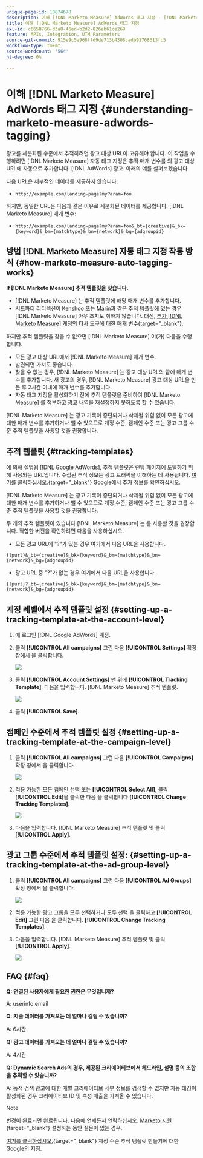 ```yaml
---
unique-page-id: 18874678
description: 이해 [!DNL Marketo Measure] AdWords 태그 지정 - [!DNL Marketo Measure]
title: 이해 [!DNL Marketo Measure] AdWords 태그 지정
exl-id: c6658766-d3a8-46ed-b2d2-826eb61ce269
feature: APIs, Integration, UTM Parameters
source-git-commit: 915e9c5a968ffd9de713b4308cadb91768613fc5
workflow-type: tm+mt
source-wordcount: '564'
ht-degree: 0%

---
```


# 이해 [!DNL Marketo Measure] AdWords 태그 지정 {#understanding-marketo-measure-adwords-tagging}

광고를 세분화된 수준에서 추적하려면 광고 대상 URL이 고유해야 합니다. 이 작업을 수행하려면 [!DNL Marketo Measure] 자동 태그 지정은 추적 매개 변수를 의 광고 대상 URL에 자동으로 추가합니다. [!DNL AdWords] 광고. 아래의 예를 살펴보겠습니다.

다음 URL은 세부적인 데이터를 제공하지 않습니다.

* `http://example.com/landing-page?myParam=foo`

하지만, 동일한 URL은 다음과 같은 이유로 세분화된 데이터를 제공합니다. [!DNL Marketo Measure] 매개 변수:

* `http://example.com/landing-page?myParam=foo&_bt={creative}&_bk={keyword}&_bm={matchtype}&_bn={network}&_bg={adgroupid}`

## 방법 [!DNL Marketo Measure] 자동 태그 지정 작동 방식 {#how-marketo-measure-auto-tagging-works}

**If [!DNL Marketo Measure] 추적 템플릿을 찾습니다.**

* [!DNL Marketo Measure] 는 추적 템플릿에 해당 매개 변수를 추가합니다.
* 서드파티 리디렉션이 Kenshoo 또는 Marin과 같은 추적 템플릿에 있는 경우 [!DNL Marketo Measure] 아무 조치도 취하지 않습니다. 대신, [추가 [!DNL Marketo Measure] 계정의 타사 도구에 대한 매개 변수](/help/api-connections/utilizing-marketo-measures-api-connections/how-bid-management-tools-affect-marketo-measure.md){target="_blank"}.

하지만 추적 템플릿을 찾을 수 없으면 [!DNL Marketo Measure] 이(가) 다음을 수행합니다.

* 모든 광고 대상 URL에서 [!DNL Marketo Measure] 매개 변수.
* 발견되면 가셔도 좋습니다.
* 찾을 수 없는 경우, [!DNL Marketo Measure] 는 광고 대상 URL의 끝에 매개 변수를 추가합니다. 새 광고의 경우, [!DNL Marketo Measure] 광고 대상 URL을 만든 후 2시간 이내에 매개 변수를 추가합니다.
* 자동 태그 지정을 활성화하기 전에 추적 템플릿을 준비하여 [!DNL Marketo Measure] 를 첨부하고 광고 내역을 재설정하지 못하도록 할 수 있습니다.

[!DNL Marketo Measure] 는 광고 기록이 중단되거나 삭제될 위험 없이 모든 광고에 대한 매개 변수를 추가하거나 뺄 수 있으므로 계정 수준, 캠페인 수준 또는 광고 그룹 수준 추적 템플릿을 사용할 것을 권장합니다.

## 추적 템플릿 {#tracking-templates}

에 의해 설명됨 [!DNL Google AdWords], 추적 템플릿은 랜딩 페이지에 도달하기 위해 사용되는 URL입니다. 수집된 추적 정보는 광고 트래픽을 이해하는 데 사용됩니다. [여기를 클릭하십시오.](https://support.google.com/adwords/answer/7197008?hl=en){target="_blank"} Google에서 추가 정보를 확인하십시오.

[!DNL Marketo Measure] 는 광고 기록이 중단되거나 삭제될 위험 없이 모든 광고에 대한 매개 변수를 추가하거나 뺄 수 있으므로 계정 수준, 캠페인 수준 또는 광고 그룹 수준 추적 템플릿을 사용할 것을 권장합니다.

두 개의 추적 템플릿이 있습니다 [!DNL Marketo Measure] 는 를 사용할 것을 권장합니다. 적합한 버전을 확인하려면 다음을 사용하십시오.

* 모든 광고 URL에 &quot;?&quot;가 있는 경우 여기에서 다음 URL을 사용합니다.

`{lpurl}&_bt={creative}&_bk={keyword}&_bm={matchtype}&_bn={network}&_bg={adgroupid}`

* 광고 URL 중 &quot;?&quot;가 없는 경우 여기에서 다음 URL을 사용합니다.

`{lpurl}?_bt={creative}&_bk={keyword}&_bm={matchtype}&_bn={network}&_bg={adgroupid}`

## 계정 레벨에서 추적 템플릿 설정 {#setting-up-a-tracking-template-at-the-account-level}

1. 에 로그인 [!DNL Google AdWords] 계정.

1. 클릭 **[!UICONTROL All campaigns]** 그런 다음 **[!UICONTROL Settings]** 확장 창에서 을 클릭합니다.

   ![](assets/1.png)

1. 클릭 **[!UICONTROL Account Settings]** 맨 위에 **[!UICONTROL Tracking Template]**. 다음을 입력합니다. [!DNL Marketo Measure] 추적 템플릿.

   ![](assets/2-1.png)

1. 클릭 **[!UICONTROL Save]**.

## 캠페인 수준에서 추적 템플릿 설정 {#setting-up-a-tracking-template-at-the-campaign-level}

1. 클릭 **[!UICONTROL All campaigns]** 그런 다음 **[!UICONTROL Campaigns]** 확장 창에서 을 클릭합니다.

   ![](assets/3.png)

1. 적용 가능한 모든 캠페인 선택 또는 **[!UICONTROL Select All]**, 클릭 **[!UICONTROL Edit]**&#x200B;을 클릭한 다음 을 클릭합니다 **[!UICONTROL Change Tracking Templates]**.

   ![](assets/4-1.png)

1. 다음을 입력합니다. [!DNL Marketo Measure] 추적 템플릿 및 클릭 **[!UICONTROL Apply]**.

## 광고 그룹 수준에서 추적 템플릿 설정: {#setting-up-a-tracking-template-at-the-ad-group-level}

1. 클릭 **[!UICONTROL All campaigns]** 그런 다음 **[!UICONTROL Ad Groups]** 확장 창에서 을 클릭합니다.

   ![](assets/5-1.png)

1. 적용 가능한 광고 그룹을 모두 선택하거나 모두 선택 을 클릭하고 **[!UICONTROL Edit]** 그런 다음 을 클릭합니다. **[!UICONTROL Change Tracking Templates]**.

1. 다음을 입력합니다. [!DNL Marketo Measure] 추적 템플릿 및 클릭 **[!UICONTROL Apply]**.

   ![](assets/6-1.png)

## FAQ {#faq}

**Q: 연결된 사용자에게 필요한 권한은 무엇입니까?**

A: userinfo.email

**Q: 지출 데이터를 가져오는 데 얼마나 걸릴 수 있습니까?**

A: 6시간

**Q: 광고 데이터를 가져오는 데 얼마나 걸릴 수 있습니까?**

A: 4시간

**Q: Dynamic Search Ads의 경우, 제공된 크리에이티브에서 헤드라인, 설명 등의 조합을 추적할 수 있습니까?**

A: 동적 검색 광고에 대한 개별 크리에이티브 세부 정보를 검색할 수 없지만 자동 태깅이 활성화된 경우 크리에이티브 ID 및 속성 매출을 가져올 수 있습니다.

>[!NOTE]
>
>변경이 완료되면 완료됩니다. 다음에 언제든지 연락하십시오. [Marketo 지원](https://nation.marketo.com/t5/support/ct-p/Support){target="_blank"} 설정하는 동안 질문이 있는 경우.

[여기를 클릭하십시오.](https://support.google.com/adwords/answer/6076199?hl=en#tracking){target="_blank"} 계정 수준 추적 템플릿 만들기에 대한 Google의 지침.
